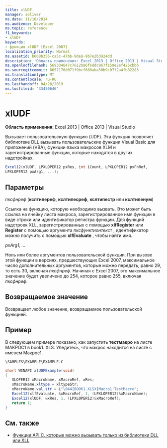 ```yaml
---
title: xlUDF
manager: soliver
ms.date: 11/16/2014
ms.audience: Developer
ms.topic: reference
f1_keywords:
- xlUDF
keywords:
- функция xlUDF [Excel 2007]
localization_priority: Normal
ms.assetid: b608b356-ca5c-47bb-9de8-9b7e2b3924dd
description: 'Область применения: Excel 2013 | Office 2013 | Visual Studio'
ms.openlocfilehash: 569334847c7612b86f6ddc967f159e2ef425cbbb
ms.sourcegitcommit: 8657170d071f9bcf680aba50b9c07f2a4fb82283
ms.translationtype: MT
ms.contentlocale: ru-RU
ms.lasthandoff: 04/28/2019
ms.locfileid: "33430646"
---
```

# <a name="xludf"></a>xlUDF

**Область применения:** Excel 2013 | Office 2013 | Visual Studio 
  
Вызывает пользовательскую функцию (UDF). Эта функция позволяет библиотеке DLL вызывать пользовательские функции Visual Basic для приложений (VBA), функции языка макросов XLM и зарегистрированные функции, которые находятся в других надстройках.
  
```cs
Excel12(xlUDF, LPXLOPER12 pxRes, int iCount, LPXLOPER12 pxFnRef,
LPXLOPER12 pxArg1, ...);
```

## <a name="parameters"></a>Параметры

_пксфнреф_ (**кслтипереф**, **кслтипесреф**, **кслтипестр** или **кслтипенум**)
  
Ссылка на функцию, которую необходимо вызвать. Это может быть ссылка на ячейку листа макроса, зарегистрированное имя функции в виде строки или идентификатор регистра функции. Для функций надстроек XLL, зарегистрированных с помощью **xlfRegister** или **Register** с помощью аргумента _пксфунктионтекст_ , идентификатор можно получить с помощью **xlfEvaluate** , чтобы найти имя. 
  
_pxArg1, ..._
  
Ноль или более аргументов пользовательской функции. При вызове этой функции в версиях, предшествующих Excel 2007, максимальное число дополнительных аргументов, которые можно передать, равно 29, то есть 30, включая _пксфнреф_. Начиная с Excel 2007, это максимальное значение будет увеличено до 254, которое равно 255, включая _пксфнреф_.
  
## <a name="return-value"></a>Возвращаемое значение

Возвращает любое значение, возвращаемое пользовательской функцией.
  
## <a name="example"></a>Пример

В следующем примере показано, как запустить **тестмакро** на листе МАКРОС1 в book1. XLS. Убедитесь, что макрос находится на листе с именем Макрос1. 
  
`\SAMPLES\EXAMPLE\EXAMPLE.C`
  
```cs
short WINAPI xlUDFExample(void)
{       
   XLOPER12 xMacroName, xMacroRef, xRes;
   xMacroName.xltype = xltypeStr;
   xMacroName.val.str = L"\044[BOOK1.XLSX]Macro1!TestMacro";
   Excel12(xlfEvaluate, &xMacroRef, 1, (LPXLOPER12)&xMacroName);
   Excel12(xlUDF, &xRes, 1, (LPXLOPER12)&xMacroRef);
   return 1;
}
```

## <a name="see-also"></a>См. также

- [Функции API C, которые можно вызывать только из библиотеки DLL или XLL](c-api-functions-that-can-be-called-only-from-a-dll-or-xll.md)

